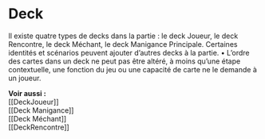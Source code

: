 # Deck
Il existe quatre types de decks dans la partie : le deck Joueur, le deck Rencontre, le deck Méchant, le deck Manigance Principale. Certaines identités et scénarios peuvent ajouter d’autres decks à la partie. • L’ordre des cartes dans un deck ne peut pas être altéré, à moins qu’une étape contextuelle, une fonction du jeu ou une capacité de carte ne le demande à un joueur.

**Voir aussi :**  
[[DeckJoueur]]  
[[Deck Manigance]]  
[[Deck Méchant]]  
[[DeckRencontre]]